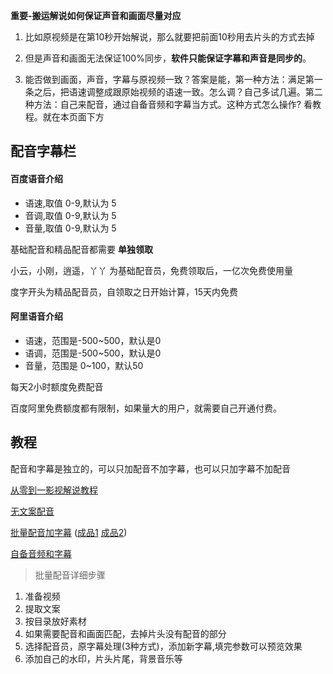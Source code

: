 **重要-搬运解说如何保证声音和画面尽量对应**

1. 比如原视频是在第10秒开始解说，那么就要把前面10秒用去片头的方式去掉

2. 但是声音和画面无法保证100%同步，**软件只能保证字幕和声音是同步的**。

3. 能否做到画面，声音，字幕与原视频一致？答案是能，第一种方法：满足第一条之后，把语速调整成跟原始视频的语速一致。怎么调？自己多试几遍。第二种方法：自己来配音，通过自备音频和字幕当方式。这种方式怎么操作? 看教程。就在本页面下方



## 配音字幕栏

#### 百度语音介绍

* 语速,取值 0-9,默认为 5
* 音调,取值 0-9,默认为 5
* 音量,取值 0-9,默认为 5

基础配音和精品配音都需要 **单独领取**

小云，小刚，逍遥，丫丫 为基础配音员，免费领取后，一亿次免费使用量

度字开头为精品配音员，自领取之日开始计算，15天内免费

#### 阿里语音介绍

* 语速，范围是-500~500，默认是0
* 语调，范围是-500~500，默认是0
* 音量，范围是 0~100，默认50

每天2小时额度免费配音

百度阿里免费额度都有限制，如果量大的用户，就需要自己开通付费。


## 教程

配音和字幕是独立的，可以只加配音不加字幕，也可以只加字幕不加配音

[从零到一影视解说教程](https://www.bilibili.com/video/BV1dz4y1d73n/)

[无文案配音](https://www.bilibili.com/video/BV1yv411r7G2/)

[批量配音加字幕](https://www.bilibili.com/video/BV16a4y1s7BX/) ([成品1](https://www.bilibili.com/video/BV1my4y1B7Q6/)  [成品2](https://www.bilibili.com/video/BV12v41167bS/))

[自备音频和字幕](https://www.bilibili.com/video/BV1Zi4y157gd/)


> 批量配音详细步骤

1. 准备视频
2. 提取文案
3. 按目录放好素材
4. 如果需要配音和画面匹配，去掉片头没有配音的部分
5. 选择配音员，原字幕处理(3种方式)，添加新字幕,填完参数可以预览效果
6. 添加自己的水印，片头片尾，背景音乐等

